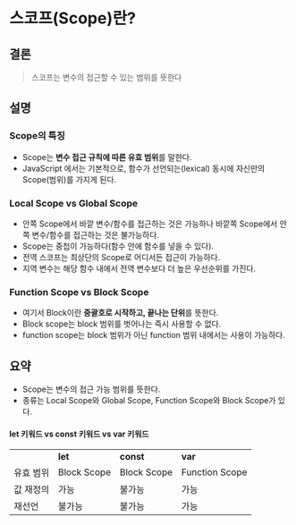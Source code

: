 # 스코프(Scope)란?

## 결론
> 스코프는 변수의 접근할 수 있는 범위를 뜻한다


## 설명
### Scope의 특징
- Scope는 **변수 접근 규칙에 따른 유효 범위**를 말한다.
- JavaScript 에서는 기본적으로, 함수가 선언되는(lexical) 동시에 자신만의 Scope(범위)를 가지게 된다.

### Local Scope vs Global Scope
- 안쪽 Scope에서 바깥 변수/함수를 접근하는 것은 가능하나 바깥쪽 Scope에서 안쪽 변수/함수를 접근하는 것은 불가능하다.
- Scope는 중첩이 가능하다(함수 안에 함수를 넣을 수 있다).
- 전역 스코프는 최상단의 Scope로 어디서든 접근이 가능하다.
- 지역 변수는 해당 함수 내에서 전역 변수보다 더 높은 우선순위를 가진다.

### Function Scope vs Block Scope
- 여기서 Block이란 **중괄호로 시작하고, 끝나는 단위**를 뜻한다.
- Block scope는 block 범위를 벗어나는 즉시 사용할 수 없다.
- function scope는 block 범위가 아닌 function 범위 내에서는 사용이 가능하다.

## 요약
- Scope는 변수의 접근 가능 범위를 뜻한다.
- 종류는 Local Scope와 Global Scope, Function Scope와 Block Scope가 있다.

#### let 키워드 vs const 키워드 vs var 키워드
<table>
  <tr>
    <td></td>
    <td><b>let</b></td>
    <td><b>const</b></td>
    <td><b>var</b></td>
  </tr>
  <tr>
    <td>유효 범위</td>
    <td>Block Scope</td>
    <td>Block Scope</td>
    <td>Function Scope</td>
  </tr>
  <tr>
    <td>값 재정의</td>
    <td>가능</td>
    <td>불가능</td>
    <td>가능</td>
  </tr>
  <tr>
    <td>재선언</td>
  <td>불가능</td>
  <td>불가능</td>
  <td>가능</td>
  </tr>
  </table>
